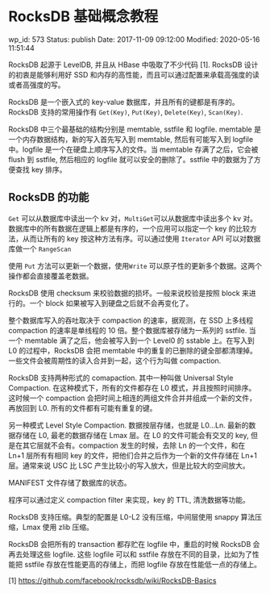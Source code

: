# RocksDB 基础概念教程

wp_id: 573
Status: publish
Date: 2017-11-09 09:12:00
Modified: 2020-05-16 11:51:44

RocksDB 起源于 LevelDB, 并且从 HBase 中吸取了不少代码 [1]. RocksDB 设计的初衷是能够利用好 SSD 和内存的高性能，而且可以通过配置来承载高强度的读或者高强度的写。

RocksDB 是一个嵌入式的 key-value 数据库，并且所有的键都是有序的。RocksDB 支持的常用操作有 `Get(Key)`, `Put(Key)`, `Delete(Key)`, `Scan(Key)`.

RocksDB 中三个最基础的结构分别是 memtable, sstfile 和 logfile. memtable 是一个内存数据结构，新的写入首先写入到 memtable, 然后有可能写入到 logfile 中。logfile 是一个在硬盘上顺序写入的文件。当 memtable 存满了之后，它会被 flush 到 sstfile, 然后相应的 logfile 就可以安全的删除了。sstfile 中的数据为了方便查找 key 排序。

## RocksDB 的功能

`Get` 可以从数据库中读出一个 kv 对，`MultiGet`可以从数据库中读出多个 kv 对。数据库中的所有数据在逻辑上都是有序的，一个应用可以指定一个 key 的比较方法，从而让所有的 key 按这种方法有序。可以通过使用 `Iterator` API 可以对数据库做一个 `RangeScan`

使用 `Put` 方法可以更新一个数据，使用`Write` 可以原子性的更新多个数据。这两个操作都会直接覆盖老数据。

RocksDB 使用 checksum 来校验数据的损坏。一般来说校验是按照 block 来进行的。一个 block 如果被写入到硬盘之后就不会再变化了。

整个数据库写入的吞吐取决于 compaction 的速率，据观测，在 SSD 上多线程 compaction 的速率是单线程的 10 倍。整个数据库被存储为一系列的 sstfile. 当一个 memtable 满了之后，他会被写入到一个 Level0 的 sstable 上。在写入到 L0 的过程中，RocksDB 会把 memtable 中的重复的已删除的键全部都清理掉。一些文件会被周期性的读入合并到一起，这个行为叫做 compaction.

RocksDB 支持两种形式的 comapaction. 其中一种叫做 Universal Style Compaction. 在这种模式下，所有的文件都存在 L0 模式，并且按照时间排序。这时候一个 compaction 会把时间上相连的两组文件合并并组成一个新的文件，再放回到 L0. 所有的文件都有可能有重复的键。

另一种模式 Level Style Compaction. 数据按层存储，也就是 L0...Ln. 最新的数据存储在 L0, 最老的数据存储在 Lmax 层。在 L0 的文件可能会有交叉的 key, 但是在其它层就不会有。compaction 发生的时候，去除 Ln 的一个文件，和在 Ln+1 层所有有相同 key 的文件，把他们合并之后作为一个新的文件存储在 Ln+1 层。通常来说 USC 比 LSC 产生比较小的写入放大，但是比较大的空间放大。

MANIFEST 文件存储了数据库的状态。

程序可以通过定义 compaction filter 来实现，key 的 TTL, 清洗数据等功能。

RocksDB 支持压缩。典型的配置是 L0-L2 没有压缩，中间层使用 snappy 算法压缩，Lmax 使用 zlib 压缩。

RocksDB 会把所有的 transaction 都存贮在 logfile 中，重启的时候 RocksDB 会再去处理这些 logfile. 这些 logfile 可以和 sstfile 存放在不同的目录，比如为了性能把 sstfile 存放在性能更高的存储上，而把 logfile 存放在性能低一点的存储上。

[1] https://github.com/facebook/rocksdb/wiki/RocksDB-Basics
